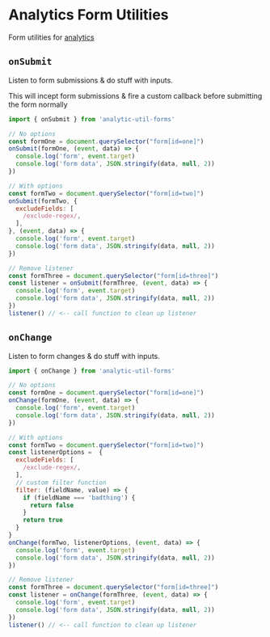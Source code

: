 # Analytics Form Utilities

Form utilities for [analytics](https://www.npmjs.com/package/analytics)

## `onSubmit`

Listen to form submissions & do stuff with inputs.

This will incept form submissions & fire a custom callback before submitting the form normally

```js
import { onSubmit } from 'analytic-util-forms'

// No options
const formOne = document.querySelector("form[id=one]")
onSubmit(formOne, (event, data) => {
  console.log('form', event.target)
  console.log('form data', JSON.stringify(data, null, 2))
})

// With options
const formTwo = document.querySelector("form[id=two]")
onSubmit(formTwo, {
  excludeFields: [
    /exclude-regex/,
  ],
}, (event, data) => {
  console.log('form', event.target)
  console.log('form data', JSON.stringify(data, null, 2))
})

// Remove listener
const formThree = document.querySelector("form[id=three]")
const listener = onSubmit(formThree, (event, data) => {
  console.log('form', event.target)
  console.log('form data', JSON.stringify(data, null, 2))
})
listener() // <-- call function to clean up listener
```

## `onChange`

Listen to form changes & do stuff with inputs.

```js
import { onChange } from 'analytic-util-forms'

// No options
const formOne = document.querySelector("form[id=one]")
onChange(formOne, (event, data) => {
  console.log('form', event.target)
  console.log('form data', JSON.stringify(data, null, 2))
})

// With options
const formTwo = document.querySelector("form[id=two]")
const listenerOptions =  {
  excludeFields: [
    /exclude-regex/,
  ],
  // custom filter function
  filter: (fieldName, value) => {
    if (fieldName === 'badthing') {
      return false
    }
    return true
  }
}
onChange(formTwo, listenerOptions, (event, data) => {
  console.log('form', event.target)
  console.log('form data', JSON.stringify(data, null, 2))
})

// Remove listener
const formThree = document.querySelector("form[id=three]")
const listener = onChange(formThree, (event, data) => {
  console.log('form', event.target)
  console.log('form data', JSON.stringify(data, null, 2))
})
listener() // <-- call function to clean up listener
```
